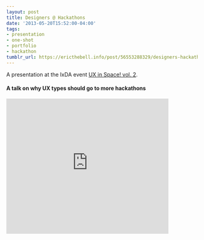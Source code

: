 ```yaml
---
layout: post
title: Designers @ Hackathons
date: '2013-05-20T15:52:00-04:00'
tags:
- presentation
- one-shot
- portfolio
- hackathon
tumblr_url: https://ericthebell.info/post/56553288329/designers-hackathons
---
```

A presentation at the IxDA event [UX in Space! vol. 2](http://ixdasf.ning.com/events/ux-in-space-vol-2).

#### A talk on why UX types should go to more hackathons

<iframe frameborder="0" height="356" marginheight="0" marginwidth="0" scrolling="no" src="http://www.slideshare.net/slideshow/embed_code/21688288" width="427"> </iframe>

